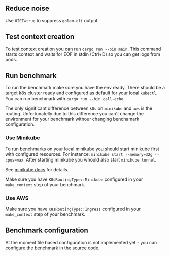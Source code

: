 ## Reduce noise

Use `UIET=true` to suppress `golem-cli` output.

## Test context creation

To test context creation you can run `cargo run --bin main`. This command starts context and waits for EOF in stdin (Ctrl+D) so you can get logs from pods.

## Run benchmark

To run the benchmark make sure you have the env ready. There should be a target k8s cluster ready and configured as default for your local `kubectl`. You can run benchmark with `cargo run --bin call-echo`.

The only significant difference between `k8s` on `minikube` and `aws` is the routing. Unfortunatelly due to this difference you can't change the environment for your benchmark withour changing benchamark configuration. 

### Use Minikube

To run benchmarks on your local minikube you should start minikube first with configured resources. For instance: `minikube start --memory=32g --cpus=max`. After starting minikube you whould also start `minikube tunnel`.

See [minikube docs](https://minikube.sigs.k8s.io/docs/start/) for details.

Make sure you have `K8sRoutingType::Minikube` configured in your `make_context` step of your benchmark.

### Use AWS

Make sure you have `K8sRoutingType::Ingress` configured in your `make_context` step of your benchmark.

## Benchmark configuration

At the moment file based configuration is not implemented yet - you can configure the benchmark in the source code.
